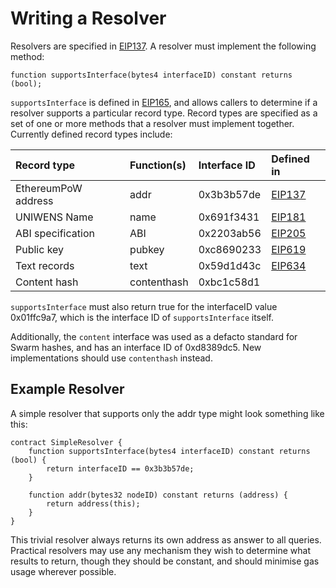 # Writing a Resolver

Resolvers are specified in [EIP137](https://github.com/ethereum/EIPs/issues/137). A resolver must implement the following method:

```text
function supportsInterface(bytes4 interfaceID) constant returns (bool);
```

`supportsInterface` is defined in [EIP165](https://github.com/ethereum/EIPs/issues/165), and allows callers to determine if a resolver supports a particular record type. Record types are specified as a set of one or more methods that a resolver must implement together. Currently defined record types include:

| Record type | Function\(s\) | Interface ID | Defined in |
| :--- | :--- | :--- | :--- |
| EthereumPoW address | addr | 0x3b3b57de | [EIP137](https://github.com/ethereum/EIPs/issues/137) |
| UNIWENS Name | name | 0x691f3431 | [EIP181](https://github.com/ethereum/EIPs/issues/181) |
| ABI specification | ABI | 0x2203ab56 | [EIP205](https://eips.ethereum.org/EIPS/eip-205) |
| Public key | pubkey | 0xc8690233 | [EIP619](https://github.com/ethereum/EIPs/pull/619) |
| Text records | text | 0x59d1d43c | [EIP634](https://eips.ethereum.org/EIPS/eip-634) |
| Content hash | contenthash | 0xbc1c58d1 |  |

`supportsInterface` must also return true for the interfaceID value 0x01ffc9a7, which is the interface ID of `supportsInterface` itself.

Additionally, the `content` interface was used as a defacto standard for Swarm hashes, and has an interface ID of 0xd8389dc5. New implementations should use `contenthash` instead.

## Example Resolver

A simple resolver that supports only the addr type might look something like this:

```text
contract SimpleResolver {
    function supportsInterface(bytes4 interfaceID) constant returns (bool) {
        return interfaceID == 0x3b3b57de;
    }

    function addr(bytes32 nodeID) constant returns (address) {
        return address(this);
    }
}
```

This trivial resolver always returns its own address as answer to all queries. Practical resolvers may use any mechanism they wish to determine what results to return, though they should be constant, and should minimise gas usage wherever possible.

